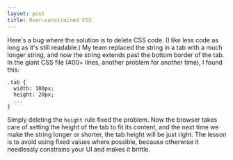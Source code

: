 ```yaml
---
layout: post
title: Over-constrained CSS
---
```

Here's a bug where the solution is to delete CSS code.
(I like less code as long as it's still readable.) My team replaced the string
in a tab with a much longer string, and now the string extends past the bottom
border of the tab. In the giant CSS file (400+ lines, another problem for
another time), I found this:
~~~~
.tab {
  width: 100px;
  height: 20px;
  ...
}
~~~~
Simply deleting the `height` rule fixed the problem. Now the browser takes
care of setting the height of the tab to fit its content, and the next time we
make the string longer or shorter, the tab height will be just right. The lesson is to avoid using fixed
values where possible, because otherwise it needlessly constrains your UI and
makes it brittle.
